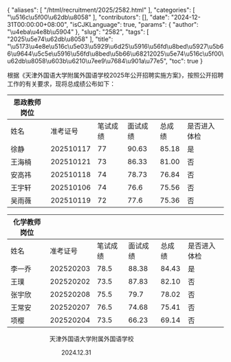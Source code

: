 {
    "aliases": [
        "/html/recruitment/2025/2582.html"
    ],
    "categories": [
        "\u516c\u5f00\u62db\u8058"
    ],
    "contributors": [],
    "date": "2024-12-31T00:00:00+08:00",
    "isCJKLanguage": true,
    "params": {
        "author": "\u4eba\u4e8b\u5904"
    },
    "slug": "2582",
    "tags": [
        "2025\u5e74\u62db\u8058"
    ],
    "title": "\u5173\u4e8e\u516c\u5e03\u5929\u6d25\u5916\u56fd\u8bed\u5927\u5b66\u9644\u5c5e\u5916\u56fd\u8bed\u5b66\u68212025\u5e74\u516c\u5f00\u62db\u8058\u603b\u6210\u7ee9\u7684\u901a\u77e5",
    "toc": true
}

根据《天津外国语大学附属外国语学校2025年公开招聘实施方案》，按照公开招聘工作的有关要求，现将总成绩公布如下：





| 思政教师岗位 | | | | | |
| --- | --- | --- | --- | --- | --- |
| 姓名 | 准考证号 | 笔试成绩 | 面试成绩 | 总成绩 | 是否进入体检 |
| 徐静 | 202510117 | 77 | 90.63 | 85.18 | 是 |
| 王海楠 | 202510121 | 73 | 86.33 | 81.00 | 否 |
| 安高祎 | 202510118 | 74 | 78.73 | 76.84 | 否 |
| 王宇轩 | 202510106 | 74 | 76.6 | 75.56 | 否 |
| 吴雨薇 | 202510119 | 72 | 77.6 | 75.36 | 否 |








  






| 化学教师岗位 | | | | | |
| --- | --- | --- | --- | --- | --- |
| 姓名 | 准考证号 | 笔试成绩 | 面试成绩 | 总成绩 | 是否进入体检 |
| 李一乔 | 202520203 | 78.5 | 88.38 | 84.43 | 是 |
| 王璞 | 202520202 | 73.5 | 87.83 | 82.10 | 否 |
| 张宇欣 | 202520208 | 75.5 | 79.7 | 78.02 | 否 |
| 王常安 | 202520207 | 76.5 | 74.68 | 75.41 | 否 |
| 项樱 | 202520204 | 73.5 | 66.23 | 69.14 | 否 |








                         天津外国语大学附属外国语学校




                                2024.12.31    



  
